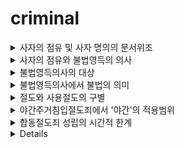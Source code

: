 # criminal


<details>
<summary>사자의 점유 및 사자 명의의 문서위조</summary>
<div markdown="1">

1. 문제의제기
2. 살해 후 영득의사가 생겨 사자의 재물을 영득한 경우
>가. 사자의 점유의 인정여부: <판>긍정
3. 은행에 들어간 행위와 주거침입죄의 성립여부
><판>영업주의 명시적 또는 추정적 의사에 반하여 들어간 것 -> 주거침입죄 성립
4. 사자 명의의 문서와 명의인의 실재성 여부
><판>공공의 신용을 해할 위험성이 있을 경우 명의인의 실재를 요하지 않음
=> 사문서위조죄 및 동행사죄 성립 
5. 타인의 예금통장으로 예금을 인출한 행위 = 사기죄
```
가. 묵시적 기망행위 = 행동
나. 예금통장의 부정사용 = 사문서부정행사죄(사기죄의 불가벌적 사후행위)
```
</div>
</details>

<details>
<summary>사자의 점유와 불법영득의 의사</summary>
<div markdown="1">

1. 문제의제기
2. 사자의 점유
3. 불법영득의사의 내용
><판> 경제적 용법설 - 이용, 처분의사
4. 증거인멸죄의 성립여부
>가. 증거인멸죄의 객체 = 타인의 형사사건, 징계사건에 관한 증거
</div>
</details>

<details>
<summary>불법영득의사의 대상</summary>
<div markdown="1">

1. 문제의제기
2. 신용카드에 대한 절도죄의 성립여부
3. 현금에 대한 죄책
```
가. 재산죄의 성립여부 
<판> 타인의 신용카드 사용 -> ATM 현금대출 = 절도죄
나. 신용카드부정사용죄의 성립여부
인출 != 본래의 용법
현금서비스 = 본래의 용법
다. 절도죄와 신용카드부정사용죄 실체적 경합
```
</div>
</details>

<details>
<summary>불법영득의사에서 불법의 의미</summary>
<div markdown="1">

1. 문제의제기
2. 불법영득의사에서 불법의 의미
><판>반환청구권이 있어도 절도죄 성립. 절취 불법설
3. 자구행위의 성립여부
```
형23조1항
대체물의 경우, 청구권 보전의 범위를 벗어난 임의 처분 or 변제충당 != 자구행위
```
</div>
</details>

<details>
<summary>절도와 사용절도의 구별</summary>
<div markdown="1">

1. 문제의제기
2. 불법영득의사와 사용절도
>방치 = 절도죄
</div>
</details>

<details>
<summary>야간주거침입절도죄에서 '야간'의 적용범위</summary>
<div markdown="1">

1. 문제의제기
2. 야간주거침입절도죄에서 '야간'의 적용범위
><판>주거침입시설
주거침입죄와 절도죄의 실체적 경합
</div>
</details>

<details>
<summary>합동절도죄 성립의 시간적 한계</summary>
<div markdown="1">

1. 문제의제기
2. 합동범의 본질
<판>현장설
3. 절도죄의 기수시기
<판>취득설
</div>
</details>
<details>

<details>
<summary>절도와 강도의 구별</summary>
<div markdown="1">

1. 문제의제기
2.

</div>
</details>
<details>


<summary>ex</summary>
<div markdown="1">

|제목|내용|
|--|--|
|1|1|
|2|10|
</div>
</details>




